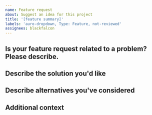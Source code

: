 ```yaml
---
name: Feature request
about: Suggest an idea for this project
title: '[feature summary]'
labels: 'auro-dropdown, Type: Feature, not-reviewed'
assignees: blackfalcon
---
```


## Is your feature request related to a problem? Please describe.

<!-- A clear and concise description of what the problem is. Ex. I'm always frustrated when [...] -->

## Describe the solution you'd like

<!-- A clear and concise description of what you want to happen. -->

## Describe alternatives you've considered

<!-- A clear and concise description of any alternative solutions or features you've considered. -->

## Additional context

<!-- Add any other context or screenshots about the feature request here. -->
